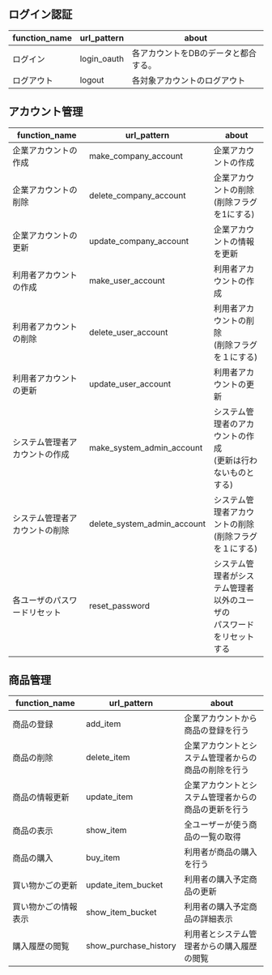 ## ログイン認証
| function_name | url_pattern | about |
| ---- | --- | ---- |
| ログイン | login_oauth | 各アカウントをDBのデータと都合する。 |
| ログアウト | logout | 各対象アカウントのログアウト |


## アカウント管理
| function_name | url_pattern | about |
| ---- | --- | ---- |
| 企業アカウントの作成 | make_company_account | 企業アカウントの作成 |
| 企業アカウントの削除 | delete_company_account | 企業アカウントの削除<br>(削除フラグを1にする) |
| 企業アカウントの更新 | update_company_account | 企業アカウントの情報を更新 |
| 利用者アカウントの作成 | make_user_account | 利用者アカウントの作成 |
| 利用者アカウントの削除 | delete_user_account | 利用者アカウントの削除<br>(削除フラグを１にする) |
| 利用者アカウントの更新 | update_user_account | 利用者アカウントの更新 |
| システム管理者アカウントの作成 | make_system_admin_account | システム管理者のアカウントの作成<br>(更新は行わないものとする) |
| システム管理者アカウントの削除 | delete_system_admin_account | システム管理者アカウントの削除<br>(削除フラグを１にする) |
| 各ユーザのパスワードリセット | reset_password | システム管理者がシステム管理者以外のユーザの<br>パスワードをリセットする |

## 商品管理
| function_name | url_pattern | about |
| ---- | --- | ---- |
| 商品の登録 | add_item | 企業アカウントから商品の登録を行う |
| 商品の削除 | delete_item | 企業アカウントとシステム管理者からの商品の削除を行う |
| 商品の情報更新 | update_item | 企業アカウントとシステム管理者からの商品の更新を行う |
| 商品の表示 | show_item | 全ユーザーが使う商品の一覧の取得 |
| 商品の購入 | buy_item | 利用者が商品の購入を行う |
| 買い物かごの更新 | update_item_bucket | 利用者の購入予定商品の更新 |
| 買い物かごの情報表示 | show_item_bucket | 利用者の購入予定商品の詳細表示 |
| 購入履歴の閲覧 | show_purchase_history | 利用者とシステム管理者からの購入履歴の閲覧 |

